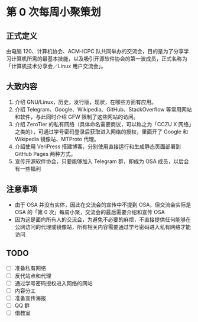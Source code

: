 # 第 0 次每周小聚策划

## 正式定义

由电脑 120、计算机协会、ACM-ICPC 队共同举办的交流会，目的是为了分享学习计算机所需的最基本技能，以及吸引开源软件协会的第一波成员，正式名称为「计算机技术分享会／Linux 用户交流会」。

## 大致内容

1. 介绍 GNU/Linux，历史，发行版，现状，在哪些方面有应用。
2. 介绍 Telegram、Google、Wikipedia、GitHub、StackOverflow 等常用网站和软件，与此同时介绍 GFW 限制了这些网站的访问。
3. 介绍 ZeroTier 的私有网络（具体命名需要商议，可以称之为「CCZU X 网络」之类的），可通过学号密码登录后获取进入网络的授权，里面开了 Google 和 Wikipedia 镜像站、MTProto 代理。
4. 介绍使用 VeriPress 搭建博客，分别使用直接运行和生成静态页面部署到 GitHub Pages 两种方式。
5. 宣传开源软件协会，只要能够加入 Telegram 群，即成为 OSA 成员，以后会有一些福利

## 注意事项

- 由于 OSA 并没有实体，因此在交流会的宣传中不提到 OSA，但交流会实际是 OSA 的「第 0 次」每周小聚，交流会的最后需要介绍和宣传 OSA
- 因为这是面向所有人的交流会，为避免不必要的麻烦，不直接提供任何能够在公网访问的代理或镜像站，所有相关内容需要通过学号密码进入私有网络才能访问

## TODO

- [ ] 准备私有网络
- [ ] 反代站点和代理
- [ ] 通过学号密码授权进入网络的网站
- [ ] 内容分工
- [ ] 准备宣传海报
- [ ] QQ 群
- [ ] 借教室
